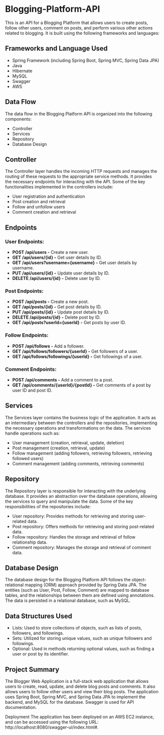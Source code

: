 # Blogging-Platform-API
This is an API for a Blogging Platform that allows users to create posts, follow other users, comment on posts, and perform various other actions related to blogging. It is built using the following frameworks and languages:

## Frameworks and Language Used
- Spring Framework (including Spring Boot, Spring MVC, Spring Data JPA)
- Java
- Hibernate
- MySQL
- Swagger
- AWS

## Data Flow
The data flow in the Blogging Platform API is organized into the following components:
- Controller
- Services
- Repository
- Database Design

## Controller
The Controller layer handles the incoming HTTP requests and manages the routing of these requests to the appropriate service methods. It provides the necessary endpoints for interacting with the API. Some of the key functionalities implemented in the controllers include:
- User registration and authentication
- Post creation and retrieval
- Follow and unfollow users
- Comment creation and retrieval
## Endpoints
### User Endpoints:
- **POST /api/users -** Create a new user.
- **GET /api/users/{id} -** Get user details by ID.
- **GET /api/users?username={username} -** Get user details by username.
- **PUT /api/users/{id} -** Update user details by ID.
- **DELETE /api/users/{id} -** Delete user by ID.

### Post Endpoints:
- **POST /api/posts -** Create a new post.
- **GET /api/posts/{id} -** Get post details by ID.
- **PUT /api/posts/{id} -** Update post details by ID.
- **DELETE /api/posts/{id} -** Delete post by ID.
- **GET /api/posts?userId={userId} -** Get posts by user ID.

### Follow Endpoints:
- **POST /api/follows -** Add a follower.
- **GET /api/follows/followers/{userId} -** Get followers of a user.
- **GET /api/follows/followings/{userId} -** Get followings of a user.

### Comment Endpoints:
- **POST /api/comments -** Add a comment to a post.
- **GET /api/comments/{userId}/{postId} -** Get comments of a post by user ID and post ID.

## Services
The Services layer contains the business logic of the application. It acts as an intermediary between the controllers and the repositories, implementing the necessary operations and transformations on the data. The services handle operations such as:
- User management (creation, retrieval, update, deletion)
- Post management (creation, retrieval, update)
- Follow management (adding followers, retrieving followers, retrieving followed users)
- Comment management (adding comments, retrieving comments)

## Repository
The Repository layer is responsible for interacting with the underlying database. It provides an abstraction over the database operations, allowing the services to query and manipulate the data. Some of the key responsibilities of the repositories include:
- User repository: Provides methods for retrieving and storing user-related data.
- Post repository: Offers methods for retrieving and storing post-related data.
- Follow repository: Handles the storage and retrieval of follow relationship data.
- Comment repository: Manages the storage and retrieval of comment data.

## Database Design
The database design for the Blogging Platform API follows the object-relational mapping (ORM) approach provided by Spring Data JPA. The entities (such as User, Post, Follow, Comment) are mapped to database tables, and the relationships between them are defined using annotations. The data is persisted in a relational database, such as MySQL.

## Data Structures Used
- Lists: Used to store collections of objects, such as lists of posts, followers, and followings.
- Sets: Utilized for storing unique values, such as unique followers and followings.
- Optional: Used in methods returning optional values, such as finding a user or post by its identifier.

## Project Summary
The Blogger Web Application is a full-stack web application that allows users to create, read, update, and delete blog posts and comments. It also allows users to follow other users and view their blog posts. The application uses Spring Boot, Spring MVC, and Spring Data JPA to implement the backend, and MySQL for the database. Swagger is used for API documentation.

Deployment
The application has been deployed on an AWS EC2 instance, and can be accessed using the following URL: http://localhost:8080/swagger-ui/index.html#.
